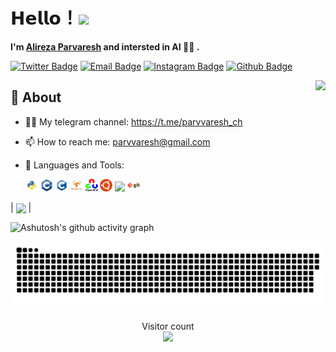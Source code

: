 # 𝗛𝗲𝗹𝗹𝗼！<img src="https://user-images.githubusercontent.com/5679180/79618120-0daffb80-80be-11ea-819e-d2b0fa904d07.gif" width="27px"> 

**I'm [Alireza Parvaresh](https://github.com/parvvaresh) and  intersted in AI  👨‍💻 .**

[![Twitter Badge](https://img.shields.io/badge/-Twitter-1da1f2?style=flat-square&labelColor=1da1f2&logo=twitter&logoColor=white&link=https://twitter.com/Yaronzz)](https://twitter.com/parvvaresh)
[![Email Badge](https://img.shields.io/badge/-Email-c14438?style=flat-square&logo=Gmail&logoColor=white&link=mailto:yaronhuang@foxmail.com)](mailto:parvvaresh@gmail.com)
[![Instagram Badge](https://img.shields.io/badge/-Instagram-purple?style=flat&logo=instagram&logoColor=white&link=https://instagram.com/parvvaresh/)](https://space.bilibili.com/7708412)
[![Github Badge](https://img.shields.io/badge/-Github-232323?style=flat-square&logo=Github&logoColor=white&link=https://space.bilibili.com/7708412)](https://github.com/parvvaresh)

<img align="right" src="https://github-readme-stats.vercel.app/api?username=parvvaresh&show_icons=true&hide_border=true">


## 🧐 About

- 👨‍💻 My telegram channel: https://t.me/parvvaresh_ch
- 📫 How to reach me: parvvaresh@gmail.com
- 🌱 Languages and Tools: 

    <div>
        <code><img height="20" src="https://raw.githubusercontent.com/github/explore/80688e429a7d4ef2fca1e82350fe8e3517d3494d/topics/python/python.png"></code>
        <code><img height="20" src="https://raw.githubusercontent.com/github/explore/80688e429a7d4ef2fca1e82350fe8e3517d3494d/topics/cpp/cpp.png"></code>
        <code><img height="20" src="https://raw.githubusercontent.com/github/explore/80688e429a7d4ef2fca1e82350fe8e3517d3494d/topics/c/c.png"></code>
        <code><img height="20" src="https://raw.githubusercontent.com/github/explore/80688e429a7d4ef2fca1e82350fe8e3517d3494d/topics/tensorflow/tensorflow.png"></code>
        <code><img height="20" src="https://raw.githubusercontent.com/github/explore/80688e429a7d4ef2fca1e82350fe8e3517d3494d/topics/opencv/opencv.png"></code>
        </code>
        <code><img height="20" src="https://raw.githubusercontent.com/github/explore/80688e429a7d4ef2fca1e82350fe8e3517d3494d/topics/ubuntu/ubuntu.png"></code>
        <code><img height="20" src="https://cdn.svgporn.com/logos/visual-studio-code.svg"></code>
        <code><img height="20" src="https://raw.githubusercontent.com/github/explore/80688e429a7d4ef2fca1e82350fe8e3517d3494d/topics/git/git.png"></code>
    </div>
    
 | <a href="https://github.com/anuraghazra/github-readme-stats"><img align="center" src="https://github-readme-stats.vercel.app/api/top-langs/?username=parvvaresh&layout=compact&theme=buefy&hide_border=true" /></a> |

![Ashutosh's github activity graph](https://github-readme-activity-graph.cyclic.app/graph?username=parvvaresh&bg_color=0d1117&color=ffffff&line=00b3ff&point=f9fafa&area=true&hide_border=true)

<a href=#><img src="display.svg"></a>

<p align="center"> 
  Visitor count<br>
  <img src="https://profile-counter.glitch.me/parvvaresh/count.svg" />
</p>
